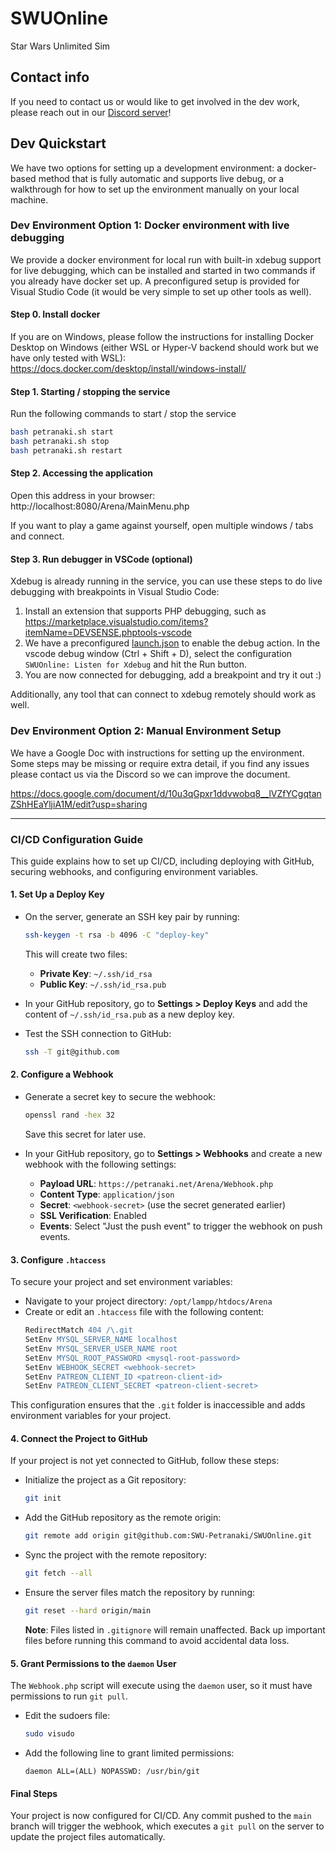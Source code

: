 # SWUOnline
Star Wars Unlimited Sim

## Contact info
If you need to contact us or would like to get involved in the dev work, please reach out in our [Discord server](https://discord.gg/AN5GEXSu)!

## Dev Quickstart

We have two options for setting up a development environment: a docker-based method that is fully automatic and supports live debug, or a walkthrough for how to set up the environment manually on your local machine.

### Dev Environment Option 1: Docker environment with live debugging
We provide a docker environment for local run with built-in xdebug support for live debugging, which can be installed and started in two commands if you already have docker set up. A preconfigured setup is provided for Visual Studio Code (it would be very simple to set up other tools as well).

#### Step 0. Install docker
If you are on Windows, please follow the instructions for installing Docker Desktop on Windows (either WSL or Hyper-V backend should work but we have only tested with WSL): https://docs.docker.com/desktop/install/windows-install/

#### Step 1. Starting / stopping the service

Run the following commands to start / stop the service
```bash
bash petranaki.sh start
bash petranaki.sh stop
bash petranaki.sh restart
```

#### Step 2. Accessing the application

Open this address in your browser: http://localhost:8080/Arena/MainMenu.php

If you want to play a game against yourself, open multiple windows / tabs and connect.

#### Step 3. Run debugger in VSCode (optional)
Xdebug is already running in the service, you can use these steps to do live debugging with breakpoints in Visual Studio Code:

1. Install an extension that supports PHP debugging, such as https://marketplace.visualstudio.com/items?itemName=DEVSENSE.phptools-vscode
2. We have a preconfigured [launch.json](.vscode/launch.json) to enable the debug action. In the vscode debug window (Ctrl + Shift + D), select the configuration `SWUOnline: Listen for Xdebug` and hit the Run button.
3. You are now connected for debugging, add a breakpoint and try it out :)

Additionally, any tool that can connect to xdebug remotely should work as well.

### Dev Environment Option 2: Manual Environment Setup

We have a Google Doc with instructions for setting up the environment. Some steps may be missing or require extra detail, if you find any issues please contact us via the Discord so we can improve the document.

https://docs.google.com/document/d/10u3qGpxr1ddvwobq8__lVZfYCgqtanZShHEaYljiA1M/edit?usp=sharing

---

### CI/CD Configuration Guide

This guide explains how to set up CI/CD, including deploying with GitHub, securing webhooks, and configuring environment variables.

#### 1. Set Up a Deploy Key
- On the server, generate an SSH key pair by running:
  ```bash
  ssh-keygen -t rsa -b 4096 -C "deploy-key"
  ```
  This will create two files:
  - **Private Key**: `~/.ssh/id_rsa`
  - **Public Key**: `~/.ssh/id_rsa.pub`

- In your GitHub repository, go to **Settings > Deploy Keys** and add the content of `~/.ssh/id_rsa.pub` as a new deploy key.

- Test the SSH connection to GitHub:
  ```bash
  ssh -T git@github.com
  ```

#### 2. Configure a Webhook
- Generate a secret key to secure the webhook:
  ```bash
  openssl rand -hex 32
  ```
  Save this secret for later use.

- In your GitHub repository, go to **Settings > Webhooks** and create a new webhook with the following settings:
  - **Payload URL**: `https://petranaki.net/Arena/Webhook.php`
  - **Content Type**: `application/json`
  - **Secret**: `<webhook-secret>` (use the secret generated earlier)
  - **SSL Verification**: Enabled
  - **Events**: Select "Just the push event" to trigger the webhook on push events.

#### 3. Configure `.htaccess`
To secure your project and set environment variables:
- Navigate to your project directory: `/opt/lampp/htdocs/Arena`
- Create or edit an `.htaccess` file with the following content:
  ```apache
  RedirectMatch 404 /\.git
  SetEnv MYSQL_SERVER_NAME localhost
  SetEnv MYSQL_SERVER_USER_NAME root
  SetEnv MYSQL_ROOT_PASSWORD <mysql-root-password>
  SetEnv WEBHOOK_SECRET <webhook-secret>
  SetEnv PATREON_CLIENT_ID <patreon-client-id>
  SetEnv PATREON_CLIENT_SECRET <patreon-client-secret>
  ```

This configuration ensures that the `.git` folder is inaccessible and adds environment variables for your project.

#### 4. Connect the Project to GitHub
If your project is not yet connected to GitHub, follow these steps:

- Initialize the project as a Git repository:
  ```bash
  git init
  ```

- Add the GitHub repository as the remote origin:
  ```bash
  git remote add origin git@github.com:SWU-Petranaki/SWUOnline.git
  ```

- Sync the project with the remote repository:
  ```bash
  git fetch --all
  ```

- Ensure the server files match the repository by running:
  ```bash
  git reset --hard origin/main
  ```
  **Note**: Files listed in `.gitignore` will remain unaffected. Back up important files before running this command to avoid accidental data loss.

#### 5. Grant Permissions to the `daemon` User
The `Webhook.php` script will execute using the `daemon` user, so it must have permissions to run `git pull`.

- Edit the sudoers file:
  ```bash
  sudo visudo
  ```

- Add the following line to grant limited permissions:
  ```text
  daemon ALL=(ALL) NOPASSWD: /usr/bin/git
  ```

#### Final Steps
Your project is now configured for CI/CD. Any commit pushed to the `main` branch will trigger the webhook, which executes a `git pull` on the server to update the project files automatically.
